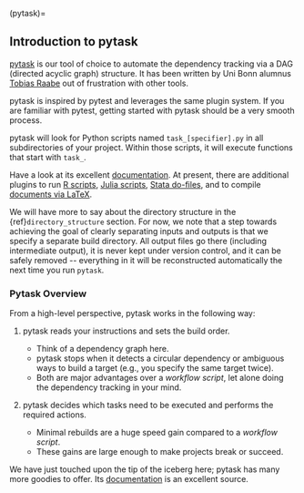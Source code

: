 (pytask)=

## Introduction to pytask

[pytask](https://pytask-dev.readthedocs.io/en/stable/) is our tool of choice to automate
the dependency tracking via a DAG (directed acyclic graph) structure. It has been
written by Uni Bonn alumnus [Tobias Raabe](https://github.com/tobiasraabe) out of
frustration with other tools.

pytask is inspired by pytest and leverages the same plugin system. If you are familiar
with pytest, getting started with pytask should be a very smooth process.

pytask will look for Python scripts named `task_[specifier].py` in all subdirectories of
your project. Within those scripts, it will execute functions that start with `task_`.

Have a look at its excellent
[documentation](https://pytask-dev.readthedocs.io/en/stable/). At present, there are
additional plugins to run [R scripts](https://github.com/pytask-dev/pytask-r),
[Julia scripts](https://github.com/pytask-dev/pytask-julia),
[Stata do-files](https://github.com/pytask-dev/pytask-stata), and to compile
[documents via LaTeX](https://github.com/pytask-dev/pytask-latex).

We will have more to say about the directory structure in the {ref}`directory_structure`
section. For now, we note that a step towards achieving the goal of clearly separating
inputs and outputs is that we specify a separate build directory. All output files go
there (including intermediate output), it is never kept under version control, and it
can be safely removed -- everything in it will be reconstructed automatically the next
time you run `pytask`.

### Pytask Overview

From a high-level perspective, pytask works in the following way:

1. pytask reads your instructions and sets the build order.

   - Think of a dependency graph here.
   - pytask stops when it detects a circular dependency or ambiguous ways to build a
     target (e.g., you specify the same target twice).
   - Both are major advantages over a *workflow script*, let alone doing the dependency
     tracking in your mind.

1. pytask decides which tasks need to be executed and performs the required actions.

   - Minimal rebuilds are a huge speed gain compared to a *workflow script*.
   - These gains are large enough to make projects break or succeed.

We have just touched upon the tip of the iceberg here; pytask has many more goodies to
offer. Its [documentation](https://pytask-dev.readthedocs.io/en/stable/) is an excellent
source.
